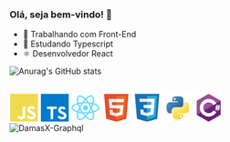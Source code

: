 ### Olá, seja bem-vindo! 👋

- 🔭 Trabalhando com Front-End
- 🌱 Estudando Typescript
- ⚛️ Desenvolvedor React

![Anurag's GitHub stats](https://github-readme-stats.vercel.app/api?username=TarcisioDamascena&show_icons=true&theme=radical)

<div style="display: inline_block"><br>
  <img align="center" alt="DamasX-Js" height="50" width="50" src="https://raw.githubusercontent.com/devicons/devicon/master/icons/javascript/javascript-plain.svg">
  <img align="center" alt="DamasX-Ts" height="50" width="50" src="https://raw.githubusercontent.com/devicons/devicon/master/icons/typescript/typescript-plain.svg">
  <img align="center" alt="DamasX-React" height="50" width="50" src="https://raw.githubusercontent.com/devicons/devicon/master/icons/react/react-original.svg">
  <img align="center" alt="DamasX-HTML" height="50" width="50" src="https://raw.githubusercontent.com/devicons/devicon/master/icons/html5/html5-original.svg">
  <img align="center" alt="DamasX-CSS" height="50" width="50" src="https://raw.githubusercontent.com/devicons/devicon/master/icons/css3/css3-original.svg">
  <img align="center" alt="DamasX-Python" height="50" width="50" src="https://raw.githubusercontent.com/devicons/devicon/master/icons/python/python-original.svg">
  <img align="center" alt="DamasX-Csharp" height="50" width="50" src="https://raw.githubusercontent.com/devicons/devicon/master/icons/csharp/csharp-original.svg">
  <img align="center" alt="DamasX-Graphql" height="50" width="50" src="https://cdn.jsdelivr.net/gh/devicons/devicon/icons/graphql/graphql-plain.svg">

</div>
